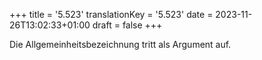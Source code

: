 +++
title = '5.523'
translationKey = '5.523'
date = 2023-11-26T13:02:33+01:00
draft = false
+++

Die Allgemeinheitsbezeichnung tritt als Argument auf.
